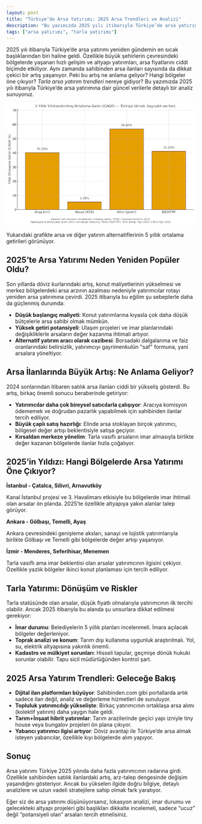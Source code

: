 ```yaml
---
layout: post
title: "Türkiye’de Arsa Yatırımı: 2025 Arsa Trendleri ve Analizi"
description: "Bu yazımızda 2025 yılı itibarıyla Türkiye’de arsa yatırımına dair güncel verilerle detaylı bir analiz sunuyoruz."
tags: ["arsa yatırımı", "tarla yatırımı"]
---
```


2025 yılı itibarıyla Türkiye’de arsa yatırımı yeniden gündemin en sıcak başlıklarından biri haline geldi. Özellikle büyük şehirlerin çevresindeki bölgelerde yaşanan hızlı gelişim ve altyapı yatırımları, arsa fiyatlarını ciddi biçimde etkiliyor. Aynı zamanda sahibinden arsa ilanları sayısında da dikkat çekici bir artış yaşanıyor. Peki bu artış ne anlama geliyor? Hangi bölgeler öne çıkıyor? *Tarla arsa yatırım trendleri* nereye gidiyor? Bu yazımızda 2025 yılı itibarıyla Türkiye’de arsa yatırımına dair güncel verilerle detaylı bir analiz sunuyoruz.

<img src="/images/2025/08/arsa_getiri_cagr_5y.png" alt="Arsa 5 yıllık ortalama getiri" class="img-fluid">

Yukarıdaki grafikte arsa ve diğer yatırım alternatiflerinin 5 yıllık ortalama getirileri görünüyor.

## 2025’te Arsa Yatırımı Neden Yeniden Popüler Oldu?

Son yıllarda döviz kurlarındaki artış, konut maliyetlerinin yükselmesi ve merkez bölgelerdeki arsa arzının azalması nedeniyle yatırımcılar rotayı yeniden arsa yatırımına çevirdi. 2025 itibarıyla bu eğilim şu sebeplerle daha da güçlenmiş durumda:

- **Düşük başlangıç maliyeti**: Konut yatırımlarına kıyasla çok daha düşük bütçelerle arsa sahibi olmak mümkün.
- **Yüksek getiri potansiyeli**: Ulaşım projeleri ve imar planlarındaki değişikliklerle arsaların değer kazanma ihtimali artıyor.
- **Alternatif yatırım aracı olarak cazibesi**: Borsadaki dalgalanma ve faiz oranlarındaki belirsizlik, yatırımcıyı gayrimenkulün "saf" formuna, yani arsalara yöneltiyor.

## Arsa İlanlarında Büyük Artış: Ne Anlama Geliyor?

2024 sonlarından itibaren satılık arsa ilanları ciddi bir yükseliş gösterdi. Bu artış, birkaç önemli sonucu beraberinde getiriyor:

- **Yatırımcılar daha çok bireysel satıcılarla çalışıyor**: Aracıya komisyon ödememek ve doğrudan pazarlık yapabilmek için sahibinden ilanlar tercih ediliyor.
- **Büyük çaplı satış hazırlığı**: Elinde arsa stoklayan birçok yatırımcı, bölgesel değer artışı beklentisiyle satışa geçiyor.
- **Kırsaldan merkeze yönelim**: Tarla vasıflı arsaların imar almasıyla birlikte değer kazanan bölgelerde ilanlar hızla çoğalıyor.

## 2025’in Yıldızı: Hangi Bölgelerde Arsa Yatırımı Öne Çıkıyor?

**İstanbul - Çatalca, Silivri, Arnavutköy**

Kanal İstanbul projesi ve 3. Havalimanı etkisiyle bu bölgelerde imar ihtimali olan arsalar ön planda. 2025’te özellikle altyapıya yakın alanlar talep görüyor.

**Ankara - Gölbaşı, Temelli, Ayaş**

Ankara çevresindeki genişleme aksları, sanayi ve lojistik yatırımlarıyla birlikte Gölbaşı ve Temelli gibi bölgelerde değer artışı yaşanıyor.

**İzmir - Menderes, Seferihisar, Menemen**

Tarla vasıflı ama imar beklentisi olan arsalar yatırımcının ilgisini çekiyor. Özellikle yazlık bölgeler ikinci konut planlaması için tercih ediliyor.

## Tarla Yatırımı: Dönüşüm ve Riskler

Tarla statüsünde olan arsalar, düşük fiyatlı olmalarıyla yatırımcının ilk tercihi olabilir. Ancak 2025 itibarıyla bu alanda şu unsurlara dikkat edilmesi gerekiyor:

- **İmar durumu**: Belediyelerin 5 yıllık planları incelenmeli. İmara açılacak bölgeler değerleniyor.
- **Toprak analizi ve konum**: Tarım dışı kullanıma uygunluk araştırılmalı. Yol, su, elektrik altyapısına yakınlık önemli.
- **Kadastro ve mülkiyet sorunları**: Hisseli tapular, geçmişe dönük hukuki sorunlar olabilir. Tapu sicil müdürlüğünden kontrol şart.

## 2025 Arsa Yatırım Trendleri: Geleceğe Bakış

- **Dijital ilan platformları büyüyor**: Sahibinden.com gibi portallarda artık sadece ilan değil, analiz ve değerleme hizmetleri de sunuluyor.
- **Topluluk yatırımcılığı yükselişte**: Birkaç yatırımcının ortaklaşa arsa alımı (kolektif yatırım) daha yaygın hale geldi.
- **Tarım+İnşaat hibrit yatırımlar**: Tarım arazilerinde geçici yapı izniyle tiny house veya bungalov projeleri ön plana çıkıyor.
- **Yabancı yatırımcı ilgisi artıyor**: Döviz avantajı ile Türkiye’de arsa almak isteyen yabancılar, özellikle kıyı bölgelerde alım yapıyor.

## Sonuç

Arsa yatırımı Türkiye 2025 yılında daha fazla yatırımcının radarına girdi. Özellikle sahibinden satılık ilanlardaki artış, arz-talep dengesinde değişim yaşandığını gösteriyor. Ancak bu yükselen ilgide doğru bilgiye, detaylı analizlere ve uzun vadeli stratejilere sahip olmak fark yaratıyor.

Eğer siz de arsa yatırımı düşünüyorsanız, lokasyon analizi, imar durumu ve gelecekteki altyapı projeleri gibi başlıkları dikkatle incelemeli, sadece “ucuz” değil “potansiyeli olan” arsaları tercih etmelisiniz.